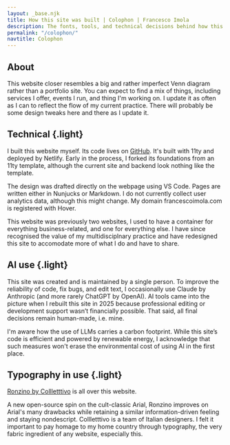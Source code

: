 ```yaml
---
layout: _base.njk
title: How this site was built | Colophon | Francesco Imola
description: The fonts, tools, and technical decisions behind how this site was built. Powered by 11ty, hosted on Netlify, and using Ronzino by Collletttivo.
permalink: "/colophon/"
navtitle: Colophon
---
```

<section class="pad-bottom separate-below">

## About

This website closer resembles a big and rather imperfect Venn diagram rather than a portfolio site. You can expect to find a mix of things, including services I offer, events I run, and thing I'm working on. I update it as often as I can to reflect the flow of my current practice. There will probably be some design tweaks here and there as I update it.

</section>

<section class="pad-bottom">

## Technical {.light}

I built this website myself. Its code lives on [GitHub](https://github.com/francescoimola/nevernotready.git). It's built with 11ty and deployed by Netlify. Early in the process, I forked its foundations from an 11ty template, although the current site and backend look nothing like the template.

The design was drafted directly on the webpage using VS Code. Pages are written either in Nunjucks or Markdown. I do not currently collect user analytics data, although this might change. My domain francescoimola.com is registered with Hover.

This website was previously two websites, I used to have a container for everything business-related, and one for everything else. I have since recognised the value of my multidisciplnary practice and have redesigned this site to accomodate more of what I do and have to share.

</section>

<section class="pad-bottom">

## AI use {.light}

This site was created and is maintained by a single person. To improve the reliability of code, fix bugs, and edit text, I occasionally use Claude by Anthropic (and more rarely ChatGPT by OpenAI). AI tools came into the picture when I rebuilt this site in 2025 because professional editing or development support wasn’t financially possible. That said, all final decisions remain human-made, i.e. mine.

I'm aware how the use of LLMs carries a carbon footprint. While this site’s code is efficient and powered by renewable energy, I acknowledge that such measures won't erase the environmental cost of using AI in the first place.

</section>

<section class="pad-bottom">

## Typography in use {.light}

[Ronzino by Collletttivo](https://www.collletttivo.it/typefaces/ronzino) is all over this website.

A new open-source spin on the cult-classic Arial, Ronzino improves on Arial's many drawbacks while retaining a similar information-driven feeling and staying nondescript. Collletttivo is a team of Italian designers. I felt it important to pay homage to my home country through typography, the very fabric ingredient of any website, especially this.

</section>